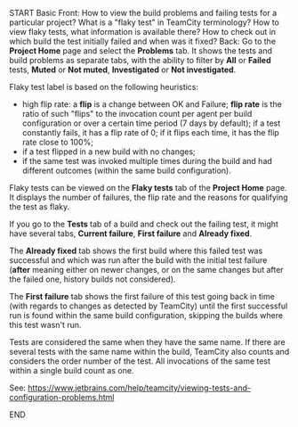 START
Basic
Front: 
How to view the build problems and failing tests for a particular project?
What is a "flaky test" in TeamCity terminology?
How to view flaky tests, what information is available there? 
How to check out in which build the test initially failed and when was it fixed?
Back: 
Go to the **Project Home** page and select the **Problems** tab. It shows the tests and build problems as separate tabs, with the ability to filter by **All** or **Failed** tests, **Muted** or **Not muted**, **Investigated** or **Not investigated**.

Flaky test label is based on the following heuristics:
- high flip rate: a **flip** is a change between OK and Failure; **flip rate** is the ratio of such "flips" to the invocation count per agent per build configuration or over a certain time period (7 days by default); if a test constantly fails, it has a flip rate of 0; if it flips each time, it has the flip rate close to 100%;
- if a test flipped in a new build with no changes;
- if the same test was invoked multiple times during the build and had different outcomes (within the same build configuration).

Flaky tests can be viewed on the **Flaky tests** tab of the **Project Home** page. It displays the number of failures, the flip rate and the reasons for qualifying the test as flaky.

If you go to the **Tests** tab of a build and check out the failing test, it might have several tabs, **Current failure**, **First failure** and **Already fixed**. 

The **Already fixed** tab shows the first build where this failed test was successful and which was run after the build with the initial test failure (**after** meaning either on newer changes, or on the same changes but after the failed one, history builds not considered).

The **First failure** tab shows the first failure of this test going back in time (with regards to changes as detected by TeamCity) until the first successful run is found within the same build configuration, skipping the builds where this test wasn't run.

Tests are considered the same when they have the same name. If there are several tests with the same name within the build, TeamCity also counts and considers the order number of the test. All invocations of the same test within a single build count as one.

See: https://www.jetbrains.com/help/teamcity/viewing-tests-and-configuration-problems.html
<!--ID: 1745135900081-->
END
